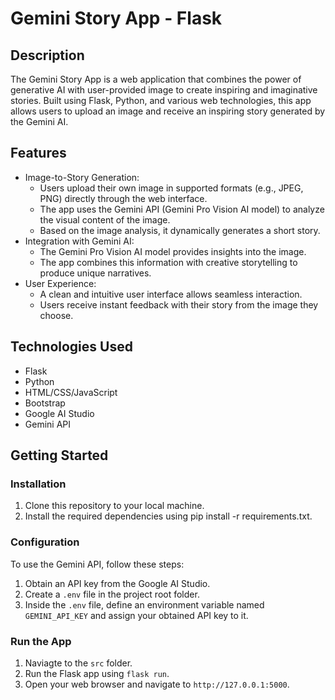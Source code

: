# Gemini Story App - Flask

## Description

The Gemini Story App is a web application that combines the power of generative AI with user-provided image to create inspiring and imaginative stories. Built using Flask, Python, and various web technologies, this app allows users to upload an image and receive an inspiring story generated by the Gemini AI.

## Features

- Image-to-Story Generation:
    - Users upload their own image in supported formats (e.g., JPEG, PNG) directly through the web interface.
    - The app uses the Gemini API (Gemini Pro Vision AI model) to analyze the visual content of the image.
    - Based on the image analysis, it dynamically generates a short story.
- Integration with Gemini AI:
    - The Gemini Pro Vision AI model provides insights into the image.
    - The app combines this information with creative storytelling to produce unique narratives.
- User Experience:
    - A clean and intuitive user interface allows seamless interaction.
    - Users receive instant feedback with their story from the image they choose.

## Technologies Used

- Flask
- Python
- HTML/CSS/JavaScript
- Bootstrap
- Google AI Studio
- Gemini API

## Getting Started

### Installation

1. Clone this repository to your local machine.
2. Install the required dependencies using pip install -r requirements.txt.

### Configuration

To use the Gemini API, follow these steps:

1. Obtain an API key from the Google AI Studio.
2. Create a `.env` file in the project root folder.
3. Inside the `.env` file, define an environment variable named `GEMINI_API_KEY` and assign your obtained API key to it.

### Run the App

1. Naviagte to the `src` folder.
2. Run the Flask app using `flask run`.
3. Open your web browser and navigate to `http://127.0.0.1:5000`.
